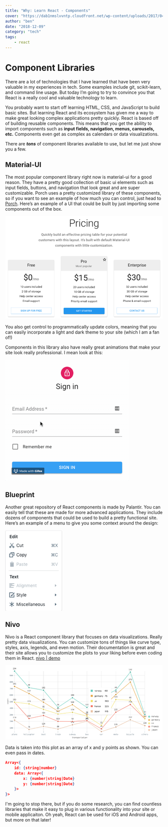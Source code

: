 ```yaml
---
title: "Why: Learn React - Components"
cover: "https://dab1nmslvvntp.cloudfront.net/wp-content/uploads/2017/04/1493235373large_react_apps_A-01.png"
author: "ben"
date: "2018-12-09"
category: "tech"
tags:
    - react
---
```


# Component Libraries

There are a lot of technologies that I have learned that have been very valuable in my experiences in tech. Some examples include git, scikit-learn, and command line usage. But today I’m going to try to convince you that React is a really cool and valuable technology to learn.

You probably want to start off learning HTML, CSS, and JavaScript to build basic sites. But learning React and its ecosystem has given me a way to make great looking complex applications pretty quickly. React is based off of building reusable components. This means that you get the ability to import components such as **input fields, navigation, menus, carousels, etc.** Components even get as complex as calendars or data visualizations.

There are **_tons_** of component libraries available to use, but let me just show you a few.

## Material-UI

The most popular component library right now is material-ui for a good reason. They have a pretty good collection of basic ui elements such as input fields, buttons, and navigation that look great and are super customizable.  Porch uses a pretty customized library of these components, so if you want to see an example of how much you can control, just head to [Porch](https://porch.com).   Here’s an example of a UI that could be built by just importing some components out of the box.

![Material UI Page](1.png)

You also get control to programmatically update colors, meaning that you can easily incorporate a light and dark theme to your site (which I am a fan of!)

Components in this library also have really great animations that make your site look really professional. I mean look at this:

![Material UI Login](2.gif)

## Blueprint

Another great repository of React components is made by Palantir. You can easily tell that these are made for more advanced applications. They include dozens of components that could be used to build a pretty functional site. Here’s an example of a menu to give you some context around the design:

![Blueprint Menu](3.png)

## Nivo

Nivo is a React component library that focuses on data visualizations. Really pretty data visualizations. You can customize tons of things like curve type, styles, axis, legends, and even motion. Their documentation is great and their site allows you to customize the plots to your liking before even coding them in React.  [nivo | demo](https://nivo.rocks) 

![Nivo Line Plot](4.png)

Data is taken into this plot as an array of x and y points as shown. You can even pass in dates.

```json
Array<{
    id: {string|number}
    data: Array<{
        x: {number|string|Date}
        y: {number|string|Date}
    }>
}>
```

I'm going to stop there, but if you do some research, you can find countless libraries that make it easy to plug in various functionality into your site or mobile applicaiton. Oh yeah, React can be used for iOS and Android apps, but more on that later!
